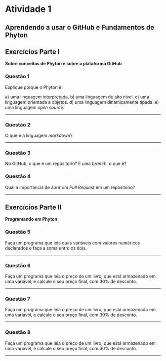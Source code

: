 # Atividade 1

## Aprendendo a usar o GitHub e Fundamentos de Phyton

## Exercícios Parte I

**Sobre conceitos de Phyton e sobre a plataforma GitHub**

### Questão 1

Explique porque o Phyton é:

a) uma linguagem interpretada.
b) uma linguagem de alto nível.
c) uma linguagem orientada a objetos.
d) uma linguagem dinamicamente tipada.
e) uma linguagem _open source_.

<hr>

### Questão 2

O que é a linguagem _markdown_?

<hr>

### Questão 3

No GitHub, o que é um repositório? E uma _branch_, o que é?

### Questão 4

Qual a importância de abrir um _Pull Request_ em um repositório?

<hr>

## Exercícios Parte II

**Programando em Phyton**

### Questão 5

Faça um programa que leia duas variáveis com valores numéricos declarados e faça a soma entre os dois.

<hr>

### Questão 6

Faça um programa que leia o preço de um livro, que está armazenado em uma variável, e calcule o seu preço final, com 30% de desconto.

<hr>

### Questão 7

Faça um programa que leia o preço de um livro, que está armazenado em uma variável, e calcule o seu preço final, com 30% de desconto.

<hr>

### Questão 8

Faça um programa que leia o preço de um livro, que está armazenado em uma variável, e calcule o seu preço final, com 30% de desconto.

<hr>
